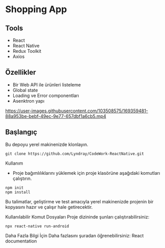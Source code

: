 # Shopping App

## Tools
* React
* React Native
* Redux Toolkit
* Axios

## Özellikler

* Bir Web API ile ürünleri listeleme
* Global state
* Loading ve Error componentları
* Asenktron yapı

https://user-images.githubusercontent.com/103508575/169359481-88a953be-bebf-49ec-9e77-657dbf1a6cb5.mp4


## Başlangıç
Bu depoyu yerel makinenizde klonlayın.
```
git clone https://github.com/Lyndray/CodeWork-ReactNative.git
```

Kullanım

* Proje bağımlılıklarını yüklemek için proje klasörüne aşağıdaki komutları çalıştırın.

```
npm init
npm install
```

Bu talimatlar, geliştirme ve test amacıyla yerel makinenizde projenin bir kopyasını hazır ve çalışır hale getirecektir.

Kullanılabilir Komut Dosyaları
Proje dizininde şunları çalıştırabilirsiniz:
```
npx react-native run-android
```
Daha Fazla Bilgi İçin
Daha fazlasını şuradan öğrenebilirsiniz: React documentation
